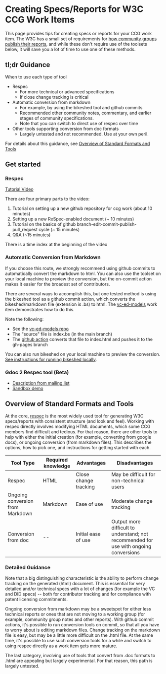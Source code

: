 
# Creating Specs/Reports for W3C CCG Work Items

This page provides tips for creating specs or reports for your CCG work item. The W3C has a small set of requirements for [how community groups publish their reports](https://www.w3.org/community/reports/reqs/), and while these don't require use of the toolsets below, it will save you a lot of time to use one of these methods.

## tl;dr Guidance

When to use each type of tool

- Respec
   - For more technical or advanced specifications
   - If close change tracking is critical
- Automatic conversion from markdown
   - For example, by using the bikeshed tool and github commits
   - Recommended other community notes, commentary, and earlier stages of community specifications.
   - Note that you can switch to direct use of respec over time
- Other tools supporting conversion from doc formats
   - Largely untested and not recommended. Use at your own peril.
   
For details about this guidance, see [Overview of Standard Formats and Tools](#overview-of-standard-formats-and-tools)

## Get started

### Respec 
[Tutorial Video](https://youtu.be/0eQXU6Z-A6Q)

There are four primary parts to the video:
1. Tutorial on setting up a new github repository for ccg work (about 10 minutes)
2. Setting up a new ReSpec-enabled document (~ 10 minutes)
3. Tutorial on the basics of github branch-edit-commit-publish-pull_request cycle (~ 15 minutes)
4. Q&A (~15 minutes)

There is a time index at the beginning of the video

### Automatic Conversion from Markdown

If you choose this route, we strongly recommend using github commits to automatically convert the markdown to html. You can also use the toolset on your local machine to preview the conversion, but the on-commit action makes it easier for the broadest set of contributors.

There are several ways to accomplish this, but one tested method is using the bikeshed tool as a github commit action, which converts the bikeshed/markdown file (extension is .bs) to html. The [vc-ed-models](https://w3c-ccg.github.io/vc-ed-models/) work item demonstrates how to do this.

Note the following:
- See the [vc-ed-models repo](https://github.com/w3c-ccg/vc-ed-models)
- The "source" file is index.bs (in the main branch)
- The [github action](https://github.com/w3c-ccg/vc-ed-models/blob/main/.github/workflows/publish.yml) converts that file to index.html and pushes it to the gh-pages branch

You can also run bikeshed on your local machine to preview the conversion. [See instructions for running bikeshed locally](https://w3c-ccg.github.io/bikeshed_instructions.html).

### Gdoc 2 Respec tool (Beta)
- [Description from mailing list](https://lists.w3.org/Archives/Public/spec-prod/2018JulSep/0003.html)
- [Sandbox demo](credweb.org/signals)


## Overview of Standard Formats and Tools

At the core, [respec](https://github.com/w3c/respec/wiki) is the most widely used tool for generating W3C specs/reports with consistent structure (and look and feel). Working with respec directly involves modifying HTML documents, which some CCG members find difficult and tedious. For that reason, there are other tools to help with either the initial creation (for example, converting from google docs), or ongoing conversion (from markdown files). This describes the options, how to pick one, and instructions for getting started with each.

| Tool Type | Required knowledge | Advantages            | Disadvantages | 
|-----------|--------------------|-----------------------|---------------|
| Respec    | HTML               | Close change tracking | May be difficult for non-technical users |
| Ongoing conversion from Markdown | Markdown | Ease of use   | Moderate change tracking  |
| Conversion from doc | --        | Initial ease of use   | Output more difficult to understand; not recommended for use with ongoing conversions | 
   
### Detailed Guidance
Note that a big distinguishing characteristic is the ability to perform change tracking on the generated (html) document. This is essential for very detailed and/or technical specs with a lot of changes (for example the VC and DID specs) -- both for contributor tracking and for compliance with patent licensing commitments.

Ongoing conversion from markdown may be a sweetspot for either less technical reports or ones that are not moving to a working group (for example, community group notes and other reports). With github commit actions, it's possible to run conversion tools on commit, so that all you have to worry about is editing markdown files. Change tracking on the markdown file is easy, but may be a little more difficult on the .html file. At the same time, it's possible to use such conversion tools for a while and switch to using respec directly as a work item gets more mature.

The last category, involving use of tools that convert from .doc formats to .html are appealing but largely experimental. For that reason, this path is largely untested.
